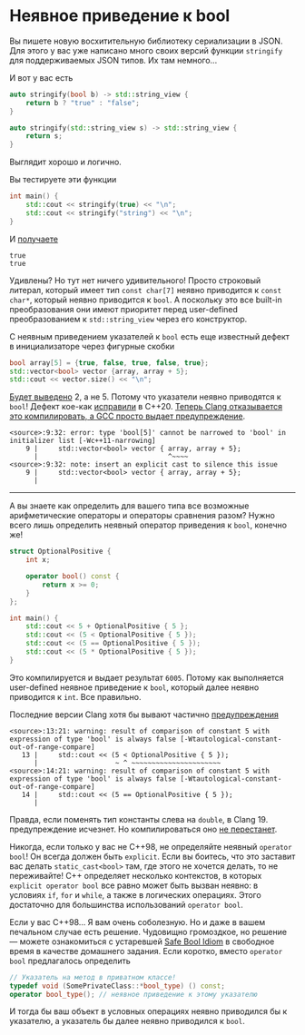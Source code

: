 # Неявное приведение к bool

Вы пишете новую восхитительную библиотеку сериализации в JSON. Для этого у вас уже написано много своих версий функции `stringify` для поддерживаемых JSON типов. Их там немного...

И вот у вас есть

```C++
auto stringify(bool b) -> std::string_view {
    return b ? "true" : "false";
} 

auto stringify(std::string_view s) -> std::string_view {
    return s;
}
```

Выглядит хорошо и логично.

Вы тестируете эти функции

```C++
int main() {
    std::cout << stringify(true) << "\n";
    std::cout << stringify("string") << "\n";
}
```
И [получаете](https://gcc.godbolt.org/z/hjE1Kzvxf)
```
true
true
```

Удивлены? Но тут нет ничего удивительного! Просто строковый литерал, который имеет тип `const char[7]` неявно приводится к `const char*`, который неявно приводится к `bool`. А поскольку это все built-in преобразования они имеют приоритет перед user-defined преобразованием к `std::string_view` через его конструктор.


C неявным приведением указателей к `bool` есть еще известный дефект в инициализаторе через фигурные скобки

```C++
bool array[5] = {true, false, true, false, true};
std::vector<bool> vector {array, array + 5};
std::cout << vector.size() << "\n";
```
[Будет выведено](https://gcc.godbolt.org/z/jobeh6) 2, а не 5. Потому что указатели неявно приводятся к `bool`!
Дефект кое-как [исправили](https://www.open-std.org/jtc1/sc22/wg21/docs/papers/2020/p1957r2.html) в C++20. [Теперь Clang отказывается это компилировать, а GCC просто выдает предупреждение](https://gcc.godbolt.org/z/h3YzzEMz3).

```
<source>:9:32: error: type 'bool[5]' cannot be narrowed to 'bool' in initializer list [-Wc++11-narrowing]
    9 |     std::vector<bool> vector { array, array + 5};
      |                                ^~~~~
<source>:9:32: note: insert an explicit cast to silence this issue
    9 |     std::vector<bool> vector { array, array + 5};
      |                  
```

-------

А вы знаете как определить для вашего типа все возможные арифметические операторы и операторы сравнения разом? Нужно всего лишь определить неявный оператор приведения к `bool`, конечно же!

```C++
struct OptionalPositive {
    int x;

    operator bool() const {
        return x >= 0;
    }
};

int main() {
    std::cout << 5 + OptionalPositive { 5 };
    std::cout << (5 < OptionalPositive { 5 });
    std::cout << (5 == OptionalPositive { 5 });
    std::cout << (5 * OptionalPositive { 5 });
}
```
Это компилируется и выдает результат `6005`. Потому как выполняется user-defined неявное приведение к `bool`, который далее неявно приводится к `int`. Все правильно.

Последние версии Clang хотя бы вывают частично [предупреждения](https://gcc.godbolt.org/z/fs98G3o3f)
```
<source>:13:21: warning: result of comparison of constant 5 with expression of type 'bool' is always false [-Wtautological-constant-out-of-range-compare]
   13 |     std::cout << (5 < OptionalPositive { 5 });
      |                   ~ ^ ~~~~~~~~~~~~~~~~~~~~~~
<source>:14:21: warning: result of comparison of constant 5 with expression of type 'bool' is always false [-Wtautological-constant-out-of-range-compare]
   14 |     std::cout << (5 == OptionalPositive { 5 });
      |      
```
Правда, если поменять тип константы слева на `double`, в Clang 19. предупреждение исчезнет. Но компилироваться оно [не перестанет](https://gcc.godbolt.org/z/MhafPcTvv).

Никогда, если только у вас не C++98, не определяйте неявный `operator bool`! Он всегда должен быть `explicit`. Если вы боитесь, что это заставит вас делать `static_cast<bool>` там, где этого не хочется делать, то не переживайте! 
С++ определяет несколько контекстов, в которых `explicit operator bool` все равно может быть вызван неявно: в условиях `if`, `for` и `while`, а также в логических операциях. Этого достаточно для большинства использований `operator bool`.

Если у вас C++98... Я вам очень соболезную. Но и даже в вашем печальном случае есть решение. Чудовищно громоздкое, но решение — можете ознакомиться с устаревшей [Safe Bool Idiom](https://en.wikibooks.org/wiki/More_C%2B%2B_Idioms/Safe_bool) в свободное время в качестве домашнего задания. Если коротко, вместо `operator bool` предлагалось определить

```C++
// Указатель на метод в приватном классе!
typedef void (SomePrivateClass::*bool_type) () const; 
operator bool_type(); // неявное приведение к этому указателю
```
И тогда бы ваш объект в условных операциях неявно приводился бы к указателю, а указатель бы далее неявно приводился к `bool`.
